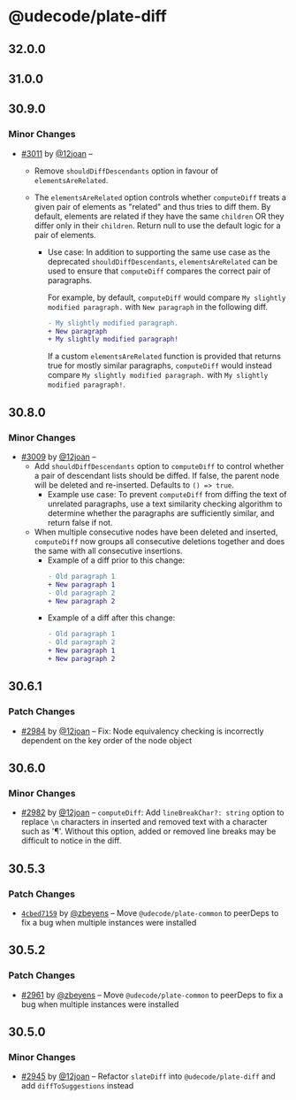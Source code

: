 # @udecode/plate-diff

## 32.0.0

## 31.0.0

## 30.9.0

### Minor Changes

- [#3011](https://github.com/udecode/plate/pull/3011) by [@12joan](https://github.com/12joan) –

  - Remove `shouldDiffDescendants` option in favour of `elementsAreRelated`.
  - The `elementsAreRelated` option controls whether `computeDiff` treats a given pair of elements as "related" and thus tries to diff them. By default, elements are related if they have the same `children` OR they differ only in their `children`. Return null to use the default logic for a pair of elements.

    - Use case: In addition to supporting the same use case as the deprecated `shouldDiffDescendants`, `elementsAreRelated` can be used to ensure that `computeDiff` compares the correct pair of paragraphs.

      For example, by default, `computeDiff` would compare `My slightly modified paragraph.` with `New paragraph` in the following diff.

      ```diff
      - My slightly modified paragraph.
      + New paragraph
      + My slightly modified paragraph!
      ```

      If a custom `elementsAreRelated` function is provided that returns true for mostly similar paragraphs, `computeDiff` would instead compare `My slightly modified paragraph.` with `My slightly modified paragraph!`.

## 30.8.0

### Minor Changes

- [#3009](https://github.com/udecode/plate/pull/3009) by [@12joan](https://github.com/12joan) –
  - Add `shouldDiffDescendants` option to `computeDiff` to control whether a pair of descendant lists should be diffed. If false, the parent node will be deleted and re-inserted. Defaults to `() => true`.
    - Example use case: To prevent `computeDiff` from diffing the text of unrelated paragraphs, use a text similarity checking algorithm to determine whether the paragraphs are sufficiently similar, and return false if not.
  - When multiple consecutive nodes have been deleted and inserted, `computeDiff` now groups all consecutive deletions together and does the same with all consecutive insertions.
    - Example of a diff prior to this change:
      ```diff
      - Old paragraph 1
      + New paragraph 1
      - Old paragraph 2
      + New paragraph 2
      ```
    - Example of a diff after this change:
      ```diff
      - Old paragraph 1
      - Old paragraph 2
      + New paragraph 1
      + New paragraph 2
      ```

## 30.6.1

### Patch Changes

- [#2984](https://github.com/udecode/plate/pull/2984) by [@12joan](https://github.com/12joan) – Fix: Node equivalency checking is incorrectly dependent on the key order of the node object

## 30.6.0

### Minor Changes

- [#2982](https://github.com/udecode/plate/pull/2982) by [@12joan](https://github.com/12joan) – `computeDiff`: Add `lineBreakChar?: string` option to replace `\n` characters in inserted and removed text with a character such as '¶'. Without this option, added or removed line breaks may be difficult to notice in the diff.

## 30.5.3

### Patch Changes

- [`4cbed7159`](https://github.com/udecode/plate/commit/4cbed7159d51f7427051686e45bcf2a8899aeede) by [@zbeyens](https://github.com/zbeyens) – Move `@udecode/plate-common` to peerDeps to fix a bug when multiple instances were installed

## 30.5.2

### Patch Changes

- [#2961](https://github.com/udecode/plate/pull/2961) by [@zbeyens](https://github.com/zbeyens) – Move `@udecode/plate-common` to peerDeps to fix a bug when multiple instances were installed

## 30.5.0

### Minor Changes

- [#2945](https://github.com/udecode/plate/pull/2945) by [@12joan](https://github.com/12joan) – Refactor `slateDiff` into `@udecode/plate-diff` and add `diffToSuggestions` instead
